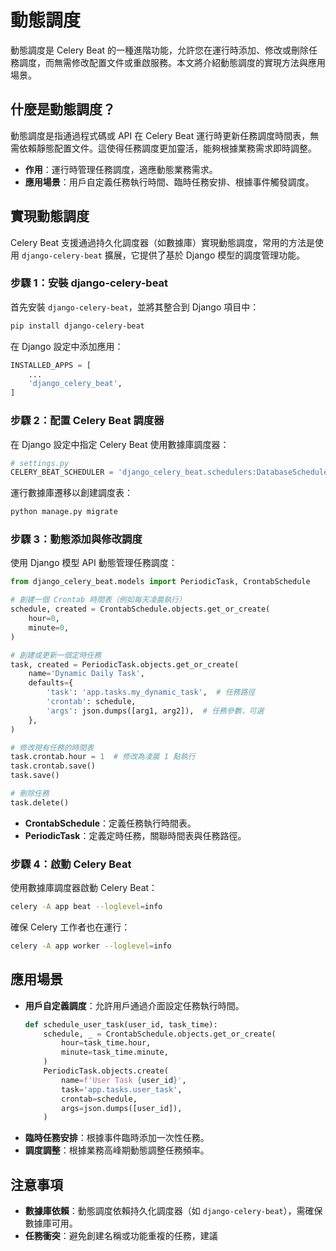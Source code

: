 # 動態調度

動態調度是 Celery Beat 的一種進階功能，允許您在運行時添加、修改或刪除任務調度，而無需修改配置文件或重啟服務。本文將介紹動態調度的實現方法與應用場景。

## 什麼是動態調度？

動態調度是指通過程式碼或 API 在 Celery Beat 運行時更新任務調度時間表，無需依賴靜態配置文件。這使得任務調度更加靈活，能夠根據業務需求即時調整。

- **作用**：運行時管理任務調度，適應動態業務需求。
- **應用場景**：用戶自定義任務執行時間、臨時任務安排、根據事件觸發調度。

## 實現動態調度

Celery Beat 支援通過持久化調度器（如數據庫）實現動態調度，常用的方法是使用 `django-celery-beat` 擴展，它提供了基於 Django 模型的調度管理功能。

### 步驟 1：安裝 django-celery-beat

首先安裝 `django-celery-beat`，並將其整合到 Django 項目中：
```bash
pip install django-celery-beat
```

在 Django 設定中添加應用：
```python
INSTALLED_APPS = [
    ...
    'django_celery_beat',
]
```

### 步驟 2：配置 Celery Beat 調度器

在 Django 設定中指定 Celery Beat 使用數據庫調度器：
```python
# settings.py
CELERY_BEAT_SCHEDULER = 'django_celery_beat.schedulers:DatabaseScheduler'
```

運行數據庫遷移以創建調度表：
```bash
python manage.py migrate
```

### 步驟 3：動態添加與修改調度

使用 Django 模型 API 動態管理任務調度：
```python
from django_celery_beat.models import PeriodicTask, CrontabSchedule

# 創建一個 Crontab 時間表（例如每天凌晨執行）
schedule, created = CrontabSchedule.objects.get_or_create(
    hour=0,
    minute=0,
)

# 創建或更新一個定時任務
task, created = PeriodicTask.objects.get_or_create(
    name='Dynamic Daily Task',
    defaults={
        'task': 'app.tasks.my_dynamic_task',  # 任務路徑
        'crontab': schedule,
        'args': json.dumps([arg1, arg2]),  # 任務參數，可選
    },
)

# 修改現有任務的時間表
task.crontab.hour = 1  # 修改為凌晨 1 點執行
task.crontab.save()
task.save()

# 刪除任務
task.delete()
```

- **CrontabSchedule**：定義任務執行時間表。
- **PeriodicTask**：定義定時任務，關聯時間表與任務路徑。

### 步驟 4：啟動 Celery Beat

使用數據庫調度器啟動 Celery Beat：
```bash
celery -A app beat --loglevel=info
```

確保 Celery 工作者也在運行：
```bash
celery -A app worker --loglevel=info
```

## 應用場景

- **用戶自定義調度**：允許用戶通過介面設定任務執行時間。
  ```python
  def schedule_user_task(user_id, task_time):
      schedule, _ = CrontabSchedule.objects.get_or_create(
          hour=task_time.hour,
          minute=task_time.minute,
      )
      PeriodicTask.objects.create(
          name=f'User Task {user_id}',
          task='app.tasks.user_task',
          crontab=schedule,
          args=json.dumps([user_id]),
      )
  ```
- **臨時任務安排**：根據事件臨時添加一次性任務。
- **調度調整**：根據業務高峰期動態調整任務頻率。

## 注意事項

- **數據庫依賴**：動態調度依賴持久化調度器（如 `django-celery-beat`），需確保數據庫可用。
- **任務衝突**：避免創建名稱或功能重複的任務，建議
